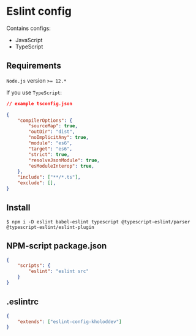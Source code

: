 # Eslint config

Contains configs: 
* JavaScript
* TypeScript

## Requirements

`Node.js` version `>= 12.*`

If you use `TypeScript`:

```json
// example tsconfig.json

{
    "compilerOptions": {
        "sourceMap": true,
        "outDir": "dist",
        "noImplicitAny": true,
        "module": "es6",
        "target": "es6",
        "strict": true,
        "resolveJsonModule": true,
        "esModuleInterop": true,
    },
    "include": ["**/*.ts"],
    "exclude": [],
}
```

## Install

```console
$ npm i -D eslint babel-eslint typescript @typescript-eslint/parser @typescript-eslint/eslint-plugin
```

## NPM-script package.json

```json
{
    "scripts": {
        "eslint": "eslint src"
    }
}
```

## .eslintrc

```json
{
    "extends": ["eslint-config-kholoddev"]
}
```